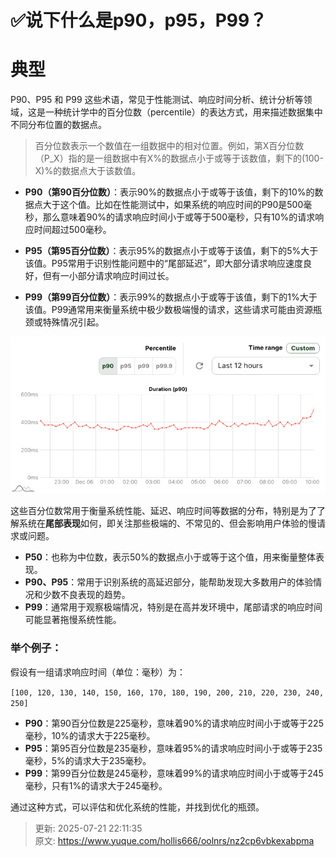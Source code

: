 # ✅说下什么是p90，p95，P99？

# 典型
P90、P95 和 P99 这些术语，常见于性能测试、响应时间分析、统计分析等领域，这是一种统计学中的百分位数（percentile）的表达方式，用来描述数据集中不同分布位置的数据点。



> 百分位数表示一个数值在一组数据中的相对位置。例如，第X百分位数（P_X）指的是一组数据中有X%的数据点小于或等于该数值，剩下的(100-X)%的数据点大于该数值。
>



+ **P90（第90百分位数）**：表示90%的数据点小于或等于该值，剩下的10%的数据点大于这个值。比如在性能测试中，如果系统的响应时间的P90是500毫秒，那么意味着90%的请求响应时间小于或等于500毫秒，只有10%的请求响应时间超过500毫秒。



+ **P95（第95百分位数）**：表示95%的数据点小于或等于该值，剩下的5%大于该值。P95常用于识别性能问题中的“尾部延迟”，即大部分请求响应速度良好，但有一小部分请求响应时间过长。



+ **P99（第99百分位数）**：表示99%的数据点小于或等于该值，剩下的1%大于该值。P99通常用来衡量系统中极少数极端慢的请求，这些请求可能由资源瓶颈或特殊情况引起。



![1727498912380-58e105a5-74e5-4db2-b25c-28586a3d536b.png](./img/F-TT94Fhmtg-CFOZ/1727498912380-58e105a5-74e5-4db2-b25c-28586a3d536b-814001.png)



这些百分位数常用于衡量系统性能、延迟、响应时间等数据的分布，特别是为了了解系统在**尾部表现**如何，即关注那些极端的、不常见的、但会影响用户体验的慢请求或问题。

+ **P50**：也称为中位数，表示50%的数据点小于或等于这个值，用来衡量整体表现。
+ **P90、P95**：常用于识别系统的高延迟部分，能帮助发现大多数用户的体验情况和少数不良表现的趋势。
+ **P99**：通常用于观察极端情况，特别是在高并发环境中，尾部请求的响应时间可能显著拖慢系统性能。

### 举个例子：
假设有一组请求响应时间（单位：毫秒）为：

`[100, 120, 130, 140, 150, 160, 170, 180, 190, 200, 210, 220, 230, 240, 250]`

+ **P90**：第90百分位数是225毫秒，意味着90%的请求响应时间小于或等于225毫秒，10%的请求大于225毫秒。
+ **P95**：第95百分位数是235毫秒，意味着95%的请求响应时间小于或等于235毫秒，5%的请求大于235毫秒。
+ **P99**：第99百分位数是245毫秒，意味着99%的请求响应时间小于或等于245毫秒，只有1%的请求大于245毫秒。



通过这种方式，可以评估和优化系统的性能，并找到优化的瓶颈。



> 更新: 2025-07-21 22:11:35  
> 原文: <https://www.yuque.com/hollis666/oolnrs/nz2cp6vbkexabpma>